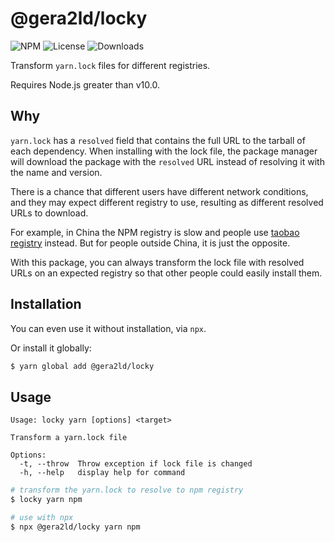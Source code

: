 # @gera2ld/locky

![NPM](https://img.shields.io/npm/v/@gera2ld/locky.svg)
![License](https://img.shields.io/npm/l/@gera2ld/locky.svg)
![Downloads](https://img.shields.io/npm/dt/@gera2ld/locky.svg)

Transform `yarn.lock` files for different registries.

Requires Node.js greater than v10.0.

## Why

`yarn.lock` has a `resolved` field that contains the full URL to the tarball of each dependency. When installing with the lock file, the package manager will download the package with the `resolved` URL instead of resolving it with the name and version.

There is a chance that different users have different network conditions, and they may expect different registry to use, resulting as different resolved URLs to download.

For example, in China the NPM registry is slow and people use [taobao registry](https://developer.aliyun.com/mirror/NPM) instead. But for people outside China, it is just the opposite.

With this package, you can always transform the lock file with resolved URLs on an expected registry so that other people could easily install them.

## Installation

You can even use it without installation, via `npx`.

Or install it globally:

```sh
$ yarn global add @gera2ld/locky
```

## Usage

```
Usage: locky yarn [options] <target>

Transform a yarn.lock file

Options:
  -t, --throw  Throw exception if lock file is changed
  -h, --help   display help for command
```

```sh
# transform the yarn.lock to resolve to npm registry
$ locky yarn npm

# use with npx
$ npx @gera2ld/locky yarn npm
```
